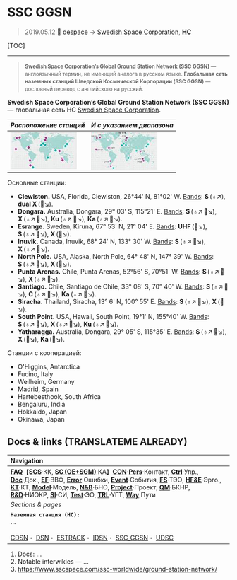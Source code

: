 # SSC GGSN
> 2019.05.12 [🚀](../index/index.md) [despace](index.md) → [Swedish Space Corporation](swedish_sc.md), **[НС](scs.md)**

[TOC]

---

> <small>**Swedish Space Corporation’s Global Ground Station Network (SSC GGSN)** — англоязычный термин, не имеющий аналога в русском языке. **Глобальная сеть наземных станций Шведской Космической Корпорации (SSC GGSN)** — дословный перевод с английского на русский.</small>

**Swedish Space Corporation’s Global Ground Station Network (SSC GGSN)** — глобальная сеть НС [Swedish Space Corporation](swedish_sc.md).

|*Расположение станций*|*И с указанием диапазона*|
|:--|:--|
|[![](f/gs/ssc_ggsn_thumb.jpg)](f/gs/ssc_ggsn.png)|[![](f/gs/ssc_ggsn_band_thumb.jpg)](f/gs/ssc_ggsn_band.png)|

Основные станции:

   - **Clewiston.** USA, Florida, Clewiston, 26°44' N, 81°02' W. [Bands](rf.md): **S** (♁↗), **dual X** (🚀↘).
   - **Dongara.** Australia, Dongara, 29° 03' S, 115°21' E. [Bands](rf.md): **S** (♁↗ 🚀↘), **X** (♁↗ 🚀↘), **Ku** (♁↗ 🚀↘), **Ka** (♁↗ 🚀↘).
   - **Esrange.** Sweden, Kiruna, 67° 53' N, 21° 04' E. [Bands](rf.md): **UHF** (🚀↘), **S** (♁↗ 🚀↘), **X** (🚀↘).
   - **Inuvik.** Canada, Inuvik, 68° 24' N, 133° 30' W. [Bands](rf.md): **S** (♁↗ 🚀↘), **X** (♁↗ 🚀↘).
   - **North Pole.** USA, Alaska, North Pole, 64° 48' N, 147° 39' W. [Bands](rf.md): **S** (♁↗ 🚀↘), **X** (🚀↘).
   - **Punta Arenas.** Chile, Punta Arenas, 52°56' S, 70°51' W. [Bands](rf.md): **S** (♁↗ 🚀↘), **X** (♁↗ 🚀↘).
   - **Santiago.** Chile, Santiago de Chile, 33° 08' S, 70° 40' W. [Bands](rf.md): **S** (♁↗ 🚀↘), **C** (♁↗ 🚀↘), **Ka** (♁↗ 🚀↘).
   - **Siracha.** Thailand, Siracha, 13° 6' N, 100° 55' E. [Bands](rf.md): **S** (♁↗ 🚀↘), **X** (🚀↘).
   - **South Point.** USA, Hawaii, South Point, 19°1' N, 155°40' W. [Bands](rf.md): **S** (♁↗ 🚀↘), **X** (♁↗ 🚀↘), **Ku** (♁↗ 🚀↘).
   - **Yatharagga.** Australia, Dongara, 29° 05' S, 115°35' E. [Bands](rf.md): **S** (♁↗ 🚀↘), **X** (🚀↘), **Ka** (🚀↘).

Станции с кооперацией:

   - O'Higgins, Antarctica
   - Fucino, Italy
   - Weilheim, Germany
   - Madrid, Spain
   - Hartebesthook, South Africa
   - Bengaluru, India
   - Hokkaido, Japan
   - Okinawa, Japan



## Docs & links (TRANSLATEME ALREADY)
|Navigation|
|:--|
|**[FAQ](faq.md)**【**[SCS](scs.md)**·КК, **[SC (OE+SGM)](sc.md)**·КА】**[CON](contact.md)·[Pers](person.md)**·Контакт, **[Ctrl](control.md)**·Упр., **[Doc](doc.md)**·Док., **[EF](ef.md)**·ВВФ, **[Error](error.md)**·Ошибки, **[Event](event.md)**·События, **[FS](fs.md)**·ТЭО, **[HF&E](hfe.md)**·Эрго., **[KT](kt.md)**·КТ, **[Model](model.md)**·Модель, **[N&B](nnb.md)**·БНО, **[Project](project.md)**·Проект, **[QM](qm.md)**·БКНР, **[R&D](rnd.md)**·НИОКР, **[SI](si.md)**·СИ, **[Test](test.md)**·ЭО, **[TRL](trl.md)**·УГТ, **[Way](way.md)**·Пути|
|*Sections & pages*|
|**`Наземная станция (НС):`**<br> … <br><br> [CDSN](cdsn.md)・ [DSN](dsn.md)・ [ESTRACK](estrack.md)・ [IDSN](idsn.md)・ [SSC_GGSN](ssc_ggsn.md)・ [UDSC](udsc.md)|

   1. Docs: …
   1. Notable interwikies — …
   1. <https://www.sscspace.com/ssc-worldwide/ground-station-network/>
